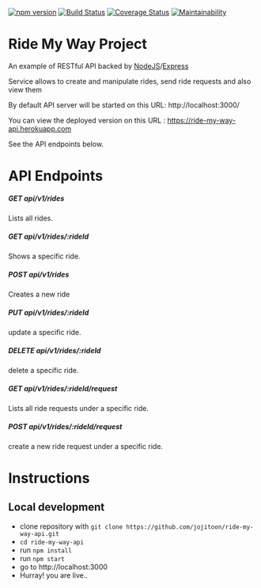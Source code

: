 [![npm version](https://badge.fury.io/js/node.svg)](https://badge.fury.io/js/node)  [![Build Status](https://travis-ci.org/jojitoon/ride-my-way-api.svg?branch=version1)](https://travis-ci.org/jojitoon/ride-my-way-api) [![Coverage Status](https://coveralls.io/repos/github/jojitoon/ride-my-way-api/badge.svg?branch=version1)](https://coveralls.io/github/jojitoon/ride-my-way-api?branch=version1) [![Maintainability](https://api.codeclimate.com/v1/badges/655570f8071f01f4a04b/maintainability)](https://codeclimate.com/github/jojitoon/ride-my-way-api/maintainability)

# Ride My Way Project

An example of RESTful API backed by [NodeJS](https://nodejs.org)/[Express](http://expressjs.com/)

Service allows to create and manipulate rides, send ride requests and also view them

By default API server will be started on this URL: http://localhost:3000/

You can view the deployed version on this URL : https://ride-my-way-api.herokuapp.com
 
See the API endpoints below.

# API Endpoints

##### GET api/v1/rides
Lists all rides.

##### GET api/v1/rides/:rideId
Shows a specific ride.

##### POST api/v1/rides
Creates a new ride

##### PUT api/v1/rides/:rideId
update a specific ride.

##### DELETE api/v1/rides/:rideId
delete a specific ride.

##### GET api/v1/rides/:rideId/request
Lists all ride requests under a specific ride.

##### POST api/v1/rides/:rideId/request
create a new ride request under a specific ride.


# Instructions
## Local development 
- clone repository with `git clone https://github.com/jojitoon/ride-my-way-api.git`
- `cd ride-my-way-api`
- run `npm install`
- run `npm start` 
- go to http://localhost:3000
- Hurray! you are live..

